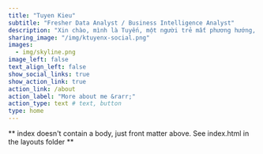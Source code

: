 ```yaml
---
title: "Tuyen Kieu"
subtitle: "Fresher Data Analyst / Business Intelligence Analyst"
description: "Xin chào, mình là Tuyến, một người trẻ mất phương hướng, đang trên đường đi tìm câu trả lời cho câu hỏi: _Who am I?_ Blog này, là nơi mình tổng hợp và lưu trữ lại các kiến thức mình học tập trong những năm gần đây về phân tích dữ liệu."
sharing_image: "/img/ktuyenx-social.png"
images:
  - img/skyline.png
image_left: false
text_align_left: false
show_social_links: true
show_action_link: true
action_link: /about
action_label: "More about me &rarr;"
action_type: text # text, button
type: home
---
```


** index doesn't contain a body, just front matter above.
See index.html in the layouts folder **
